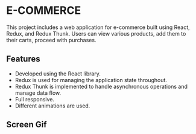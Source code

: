 <h1>E-COMMERCE</h1>

<p>This project includes a web application for e-commerce built using React, Redux, and Redux Thunk. Users can view various products, add them to their carts, proceed with purchases.</p>

<h2>Features</h2>

<ul>
        <li>Developed using the React library.</li>
        <li>Redux is used for managing the application state throughout.</li>
        <li>Redux Thunk is implemented to handle asynchronous operations and manage data flow.</li>
        <li>Full responsive.</li>
        <li>Different animations are used.</li>
</ul>

<h2>Screen Gif</h2>
